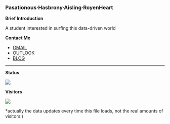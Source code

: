 ###  Pasationous·Hasbrony·Aisling·RoyenHeart

**Brief Introduction**

A student interested in surfing this data-driven world

**Contact Me**

- [GMAIL](mailto:royenheart@outlook.com)
- [OUTLOOK](mailto:royenheart@gmail.com)
- [BLOG](https://royenheart.com)

- - -

**Status**

![](https://github-readme-stats.vercel.app/api?username=royenheart&show_icons=true&icon_color=000000&text_color=0099ff&bg_color=ffffff&hide_title=false)

**Visitors**

![](https://count.getloli.com/get/@RoyenHeart?theme=rule34)

*actually the data updates every time this file loads, not the real amounts of visitors:)